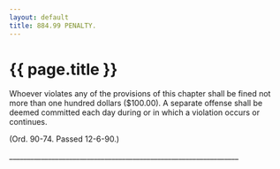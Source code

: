 ```yaml
---
layout: default 
title: 884.99 PENALTY.
---
```


{{ page.title }}
================

Whoever violates any of the provisions of this chapter shall be fined
not more than one hundred dollars (\$100.00). A separate offense shall
be deemed committed each day during or in which a violation occurs or
continues.

(Ord. 90-74. Passed 12-6-90.)

\_\_\_\_\_\_\_\_\_\_\_\_\_\_\_\_\_\_\_\_\_\_\_\_\_\_\_\_\_\_\_\_\_\_\_\_\_\_\_\_\_\_\_\_\_\_\_\_\_\_\_\_\_\_\_\_\_\_\_\_\_\_\_\_\_
